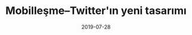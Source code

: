 ---
title: "Mobilleşme–Twitter'ın yeni tasarımı"
description: Twitter geçtiğimiz günlerde yeni tasarımını resmen yayına aldı. Artık beğenseniz de beğenmeseniz de bu yeni tasarım ile tanışmak ve kaynaşma...
url: https://typelish.com/b/mobillesme-twitterin-yenitasarimi-100124
date: 2019-07-28
platform: typelish.com
readMin: 3
image: https://typelish.com/c/N2YjWlE
---